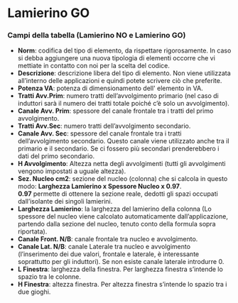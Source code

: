 # Lamierino GO

### Campi della tabella (Lamierino NO e Lamierino GO)
- **Norm**: codifica del tipo di elemento, da rispettare rigorosamente. In caso si debba aggiungere una nuova tipologia di elementi occorre che vi mettiate in contatto con noi per la scelta del codice.
- **Descrizione**: descrizione libera del tipo di elemento. Non viene utilizzata all’interno delle applicazioni e quindi potete scrivere ciò che preferite.
- **Potenza VA**: potenza di dimensionamento dell' elemento in VA.
- **Tratti Avv.Prim**: numero tratti dell’avvolgimento primario (nel caso di induttori sarà il numero dei tratti totale poiché c’è solo un avvolgimento).
- **Canale Avv. Prim**: spessore del canale frontale tra i tratti del primo avvolgimento.
- **Tratti Avv.Sec**: numero tratti dell’avvolgimento secondario.
- **Canale Avv. Sec**: spessore del canale frontale tra i tratti dell’avvolgimento secondario. Questo canale viene utilizzato anche tra il primario e il secondario. Se ci fossero più secondari prenderebbero i dati del primo secondario.
- **H Avvolgimento**: Altezza netta degli avvolgimenti (tutti gli avvolgimenti vengono impostati a uguale altezza).
- **Sez. Nucleo cm2**: sezione del nucleo (colonna) che si calcola in questo modo: **Larghezza Lamierino x Spessore Nucleo x 0.97**. <br>
**0.97** permette di ottenere la sezione reale, dedotti gli spazi occupati dall’isolante dei singoli lamierini.
- **Larghezza Lamierino**: la larghezza del lamierino della colonna (Lo spessore del nucleo viene calcolato automaticamente dall’applicazione, partendo dalla sezione del nucleo, tenuto conto della formula sopra riportata).
- **Canale Front. N/B**: canale frontale tra nucleo e avvolgimento.
- **Canale Lat. N/B**: canale Laterale tra nucleo e avvolgimento (l’inserimento dei due valori, frontale e laterale, è interessante 
soprattutto per gli induttori). Se non esiste canale laterale introdurre 0.
- **L Finestra**: larghezza della finestra. Per larghezza finestra s’intende lo spazio tra le colonne.
- **H Finestra**: altezza finestra. Per altezza finestra s’intende lo spazio tra i due gioghi.